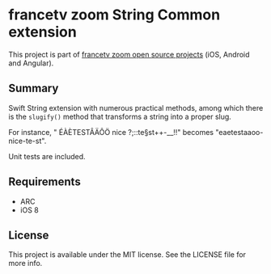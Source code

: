 # francetv zoom String Common extension

This project is part of [francetv zoom open source projects](https://github.com/francetv/zoom-public) (iOS, Android and Angular).

## Summary

Swift String extension with numerous practical methods,
among which there is the `slugify()` method that transforms a string into a proper slug.

For instance, " ÉÀÈTESTÂÄÔÖ nice ?;::te§st++-__!!" becomes "eaetestaaoo-nice-te-st".

Unit tests are included.

## Requirements

  + ARC
  + iOS 8

## License

  This project is available under the MIT license. See the LICENSE file for more info.
